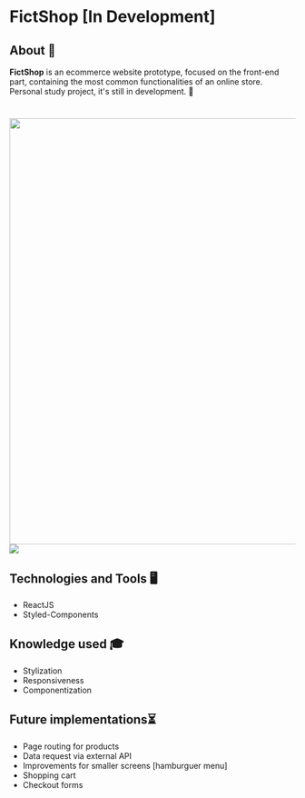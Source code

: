 # FictShop [In Development]

## About 📃

**FictShop** is an ecommerce website prototype, focused on the front-end part, containing the most common functionalities of an online store. Personal study project, it's still in development. 🔧

<h1>
  <img height="750" src="https://ik.imagekit.io/csz9ycnh5/FictShopWeb.png?updatedAt=1692452442721" />
  <img src="https://ik.imagekit.io/csz9ycnh5/Captura%20de%20tela%202023-08-19%20104803.png?updatedAt=1692453147970" />
</h1>

## Technologies and Tools 🖥️
* ReactJS
* Styled-Components
  

## Knowledge used 🎓
* Stylization
* Responsiveness
* Componentization

## Future implementations⏳

* Page routing for products
* Data request via external API
* Improvements for smaller screens [hamburguer menu]
* Shopping cart
* Checkout forms
